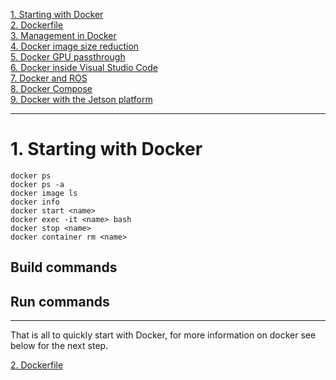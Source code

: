 [1. Starting with Docker](docker_starting.md)  
[2. Dockerfile](docker_dockerfile.md)  
[3. Management in Docker](docker_management.md)  
[4. Docker image size reduction](docker_sizereduction.md)  
[5. Docker GPU passthrough](docker_gpu_passthrough.md)  
[6. Docker inside Visual Studio Code](docker_vscode.md)  
[7. Docker and ROS](docker_ros.md)  
[8. Docker Compose](docker_compose.md)  
[9. Docker with the Jetson platform](docker_jetson.md) 

___

# 1. Starting with Docker




```
docker ps
docker ps -a
docker image ls
docker info
docker start <name>
docker exec -it <name> bash
docker stop <name>
docker container rm <name> 
```



## Build commands



## Run commands






















___

That is all to quickly start with Docker, for more information on docker see below for the next step.
 
[2. Dockerfile](docker_dockerfile.md)  









